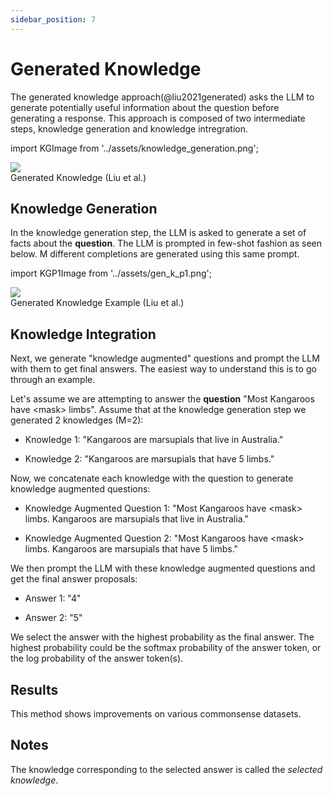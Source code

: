 ```yaml
---
sidebar_position: 7
---
```


# Generated Knowledge




The generated knowledge approach(@liu2021generated) asks the LLM to generate
potentially useful information about the question before generating a response.
This approach is composed of two intermediate steps, knowledge generation and 
knowledge intregration. 

import KGImage from '../assets/knowledge_generation.png';

<div style={{textAlign: 'center'}}>
  <img src={KGImage} style={{width: "750px"}} />
</div>

<div style={{textAlign: 'center'}}>
Generated Knowledge (Liu et al.)
</div>

## Knowledge Generation

In the knowledge generation step, the LLM is asked to generate a set of facts
about the **question**. The LLM is prompted in few-shot fashion as seen below. 
M different completions are generated using this same prompt.

import KGP1Image from '../assets/gen_k_p1.png';

<div style={{textAlign: 'center'}}>
  <img src={KGP1Image} style={{width: "500px"}} />
</div>

<div style={{textAlign: 'center'}}>
Generated Knowledge Example (Liu et al.)
</div>


## Knowledge Integration

Next, we generate "knowledge augmented" questions and prompt the LLM with them
to get final answers. The easiest way to understand this is to go through an example.

Let's assume we are attempting to answer the **question** 
"Most Kangaroos have <mask\> limbs". Assume that at the knowledge generation step 
we generated 2 knowledges (M=2):

- Knowledge 1: "Kangaroos are marsupials that live in Australia."

- Knowledge 2: "Kangaroos are marsupials that have 5 limbs."

Now, we concatenate each knowledge with the question to generate knowledge augmented questions:

- Knowledge Augmented Question 1: "Most Kangaroos have <mask\> limbs. Kangaroos are marsupials that live in Australia."

- Knowledge Augmented Question 2: "Most Kangaroos have <mask\> limbs. Kangaroos are marsupials that have 5 limbs."

We then prompt the LLM with these knowledge augmented questions and get the final answer proposals:

- Answer 1: "4"

- Answer 2: "5"

We select the answer with the highest probability as the final answer. The 
highest probability could be the softmax probability of the answer token, or the
log probability of the answer token(s).

## Results

This method shows improvements on various commonsense datasets.

## Notes

The knowledge corresponding to the selected answer is called the _selected knowledge_.
